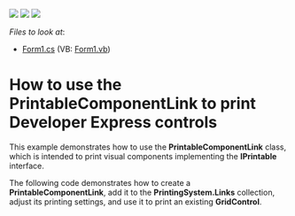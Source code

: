 <!-- default badges list -->
![](https://img.shields.io/endpoint?url=https://codecentral.devexpress.com/api/v1/VersionRange/128597771/13.1.4%2B)
[![](https://img.shields.io/badge/Open_in_DevExpress_Support_Center-FF7200?style=flat-square&logo=DevExpress&logoColor=white)](https://supportcenter.devexpress.com/ticket/details/E1128)
[![](https://img.shields.io/badge/📖_How_to_use_DevExpress_Examples-e9f6fc?style=flat-square)](https://docs.devexpress.com/GeneralInformation/403183)
<!-- default badges end -->
<!-- default file list -->
*Files to look at*:

* [Form1.cs](./CS/Form1.cs) (VB: [Form1.vb](./VB/Form1.vb))
<!-- default file list end -->
# How to use the PrintableComponentLink to print Developer Express controls


<p>This example demonstrates how to use the <strong>PrintableComponentLink</strong> class, which is intended to print visual components implementing the <strong>IPrintable</strong> interface.</p><p>The following code demonstrates how to create a <strong>PrintableComponentLink</strong>, add it to the <strong>PrintingSystem.Links</strong> collection, adjust its printing settings, and use it to print an existing <strong>GridControl</strong>.</p>

<br/>


